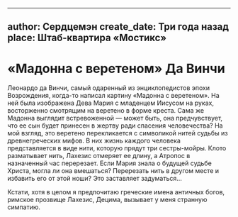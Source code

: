 
---
author: Сердцемэн
create_date: Три года назад
place: Штаб-квартира «Мостикс»
---

# «Мадонна с веретеном» Да Винчи


Леонардо да Винчи, самый одаренный из энциклопедистов эпохи Возрождения, когда-то написал картину «Мадонна с веретеном». На ней была изображена Дева Мария с младенцем Иисусом на руках, восторженно смотрящим на веретено в форме креста. Сама же Мадонна выглядит встревоженной — может быть, она предчувствует, что ее сын будет принесен в жертву ради спасения человечества? На мой взгляд, это веретено перекликается с символикой нитей судьбы из древнегреческих мифов. В них жизнь каждого человека представляется в виде нити, которую прядут три сестры-мойры. Клото разматывает нить, Лахезис отмеряет ее длину, а Атропос в назначенный час перерезает. Если Мария знала о будущей судьбе Христа, могла ли она вмешаться? Перерезать нить в другом месте и избавить его от этой ноши? Это заставляет задуматься...


Кстати, хотя в целом я предпочитаю греческие имена античных богов, римское прозвище Лахезис, Децима, вызывает у меня странную симпатию.




